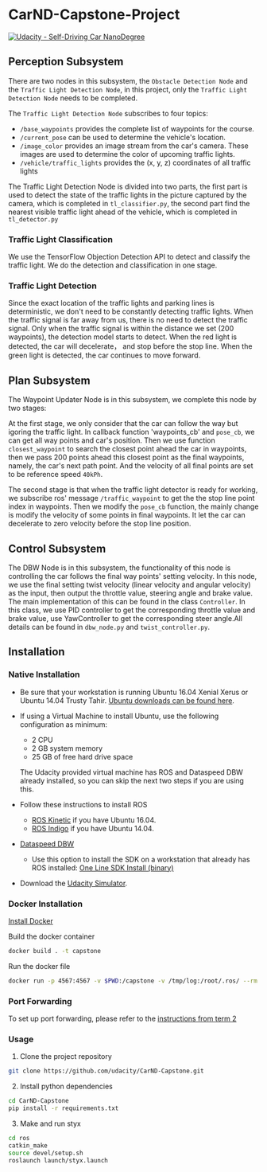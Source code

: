 # CarND-Capstone-Project
[![Udacity - Self-Driving Car NanoDegree](https://s3.amazonaws.com/udacity-sdc/github/shield-carnd.svg)](http://www.udacity.com/drive)

## Perception Subsystem

There are two nodes in this subsystem, the `Obstacle Detection Node` and the `Traffic Light Detection Node`, in this project, only the `Traffic Light Detection Node` needs to be completed.

The `Traffic Light Detection Node` subscribes to four topics:

* `/base_waypoints` provides the complete list of waypoints for the course.
* `/current_pose` can be used to determine the vehicle's location.
* `/image_color` provides an image stream from the car's camera. These images are used to determine the color of upcoming traffic lights.
* `/vehicle/traffic_lights` provides the (x, y, z) coordinates of all traffic lights

The Traffic Light Detection Node is divided into two parts, the first part is used to detect the state of the traffic lights in the picture captured by the camera, which is completed in `tl_classifier.py`, the second part find the nearest visible traffic light ahead of the vehicle, which is completed in `tl_detector.py`

### Traffic Light Classification

We use the TensorFlow Objection Detection API to detect and classify the traffic light. We do the detection and classification in one stage. 

### Traffic Light Detection

Since the exact location of the traffic lights and parking lines is deterministic, we don't need to be constantly detecting traffic lights. When the traffic signal is far away from us, there is no need to detect the traffic signal. Only when the traffic signal is within the distance we set (200 waypoints), the detection model starts to detect. When the red light is detected, the car will decelerate， and stop before the stop line. When the green light is detected, the car continues to move forward.

## Plan Subsystem

The Waypoint Updater Node is in this subsystem, we complete this node by two stages:

At the first stage, we only consider that the car can follow the way but igoring the traffic light. In callback function 'waypoints_cb' and `pose_cb`, we can get all way points and car's position. Then we use function `closest_waypoint` to search the closest point ahead the car in waypoints, then we pass 200 points ahead this closest point as the final waypoints, namely, the car's next path point. And the velocity of all final points are set to be reference speed `40kPh`.

The second stage is that when the traffic light detector is ready for working, we subscribe ros' message `/traffic_waypoint` to get the the stop line point index in waypoints. Then we modify the `pose_cb` function, the mainly change is modify the velocity of some points in final waypoints. It let the car can decelerate to zero velocity before the stop line position.


## Control Subsystem

The DBW Node is in this subsystem, the functionality of this node is controlling the car follows the final way points' setting velocity. In this node, we use the final setting twist velocity (linear velocity and angular velocity) as the input, then output the throttle value, steering angle and brake value. The main implementation of this can be found in the class `Controller`. In this class, we use PID controller to get the corresponding throttle value and brake value, use YawController to get the corresponding steer angle.All details can be found in `dbw_node.py` and `twist_controller.py`.

## Installation

### Native Installation

* Be sure that your workstation is running Ubuntu 16.04 Xenial Xerus or Ubuntu 14.04 Trusty Tahir. [Ubuntu downloads can be found here](https://www.ubuntu.com/download/desktop).
* If using a Virtual Machine to install Ubuntu, use the following configuration as minimum:
  * 2 CPU
  * 2 GB system memory
  * 25 GB of free hard drive space

  The Udacity provided virtual machine has ROS and Dataspeed DBW already installed, so you can skip the next two steps if you are using this.

* Follow these instructions to install ROS
  * [ROS Kinetic](http://wiki.ros.org/kinetic/Installation/Ubuntu) if you have Ubuntu 16.04.
  * [ROS Indigo](http://wiki.ros.org/indigo/Installation/Ubuntu) if you have Ubuntu 14.04.
* [Dataspeed DBW](https://bitbucket.org/DataspeedInc/dbw_mkz_ros)
  * Use this option to install the SDK on a workstation that already has ROS installed: [One Line SDK Install (binary)](https://bitbucket.org/DataspeedInc/dbw_mkz_ros/src/81e63fcc335d7b64139d7482017d6a97b405e250/ROS_SETUP.md?fileviewer=file-view-default)
* Download the [Udacity Simulator](https://github.com/udacity/CarND-Capstone/releases).

### Docker Installation

[Install Docker](https://docs.docker.com/engine/installation/)

Build the docker container

```bash
docker build . -t capstone
```

Run the docker file

```bash
docker run -p 4567:4567 -v $PWD:/capstone -v /tmp/log:/root/.ros/ --rm -it capstone
```

### Port Forwarding

To set up port forwarding, please refer to the [instructions from term 2](https://classroom.udacity.com/nanodegrees/nd013/parts/40f38239-66b6-46ec-ae68-03afd8a601c8/modules/0949fca6-b379-42af-a919-ee50aa304e6a/lessons/f758c44c-5e40-4e01-93b5-1a82aa4e044f/concepts/16cf4a78-4fc7-49e1-8621-3450ca938b77)

### Usage

1. Clone the project repository

```bash
git clone https://github.com/udacity/CarND-Capstone.git
```

2. Install python dependencies

```bash
cd CarND-Capstone
pip install -r requirements.txt
```

3. Make and run styx

```bash
cd ros
catkin_make
source devel/setup.sh
roslaunch launch/styx.launch
```
